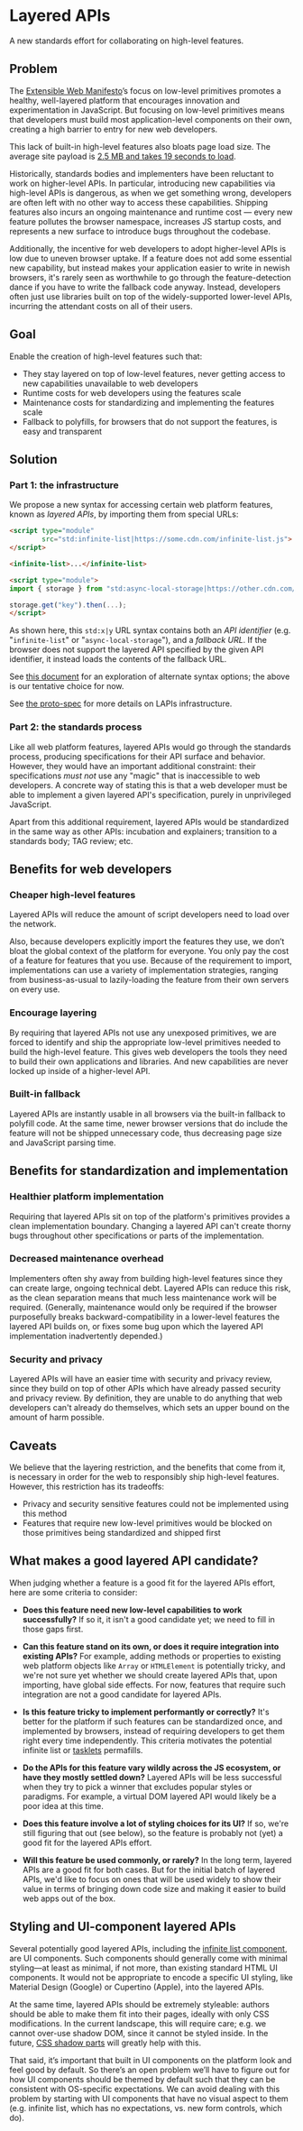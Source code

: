 # Layered APIs

A new standards effort for collaborating on high-level features.

## Problem

The [Extensible Web Manifesto](https://extensiblewebmanifesto.org/)’s focus on low-level primitives promotes a healthy, well-layered platform that encourages innovation and experimentation in JavaScript. But focusing on low-level primitives means that developers must build most application-level components on their own, creating a high barrier to entry for new web developers.

This lack of built-in high-level features also bloats page load size. The average site payload is [2.5 MB and takes 19 seconds to load](https://www.doubleclickbygoogle.com/articles/mobile-speed-matters/).

Historically, standards bodies and implementers have been reluctant to work on higher-level APIs. In particular, introducing new capabilities via high-level APIs is dangerous, as when we get something wrong, developers are often left with no other way to access these capabilities. Shipping features also incurs an ongoing maintenance and runtime cost — every new feature pollutes the browser namespace, increases JS startup costs, and represents a new surface to introduce bugs throughout the codebase.

Additionally, the incentive for web developers to adopt higher-level APIs is low due to uneven browser uptake. If a feature does not add some essential new capability, but instead makes your application easier to write in newish browsers, it's rarely seen as worthwhile to go through the feature-detection dance if you have to write the fallback code anyway. Instead, developers often just use libraries built on top of the widely-supported lower-level APIs, incurring the attendant costs on all of their users.

## Goal

Enable the creation of high-level features such that:

- They stay layered on top of low-level features, never getting access to new capabilities unavailable to web developers
- Runtime costs for web developers using the features scale
- Maintenance costs for standardizing and implementing the features scale
- Fallback to polyfills, for browsers that do not support the features, is easy and transparent

## Solution

### Part 1: the infrastructure

We propose a new syntax for accessing certain web platform features, known as _layered APIs_, by importing them from special URLs:

```html
<script type="module"
        src="std:infinite-list|https://some.cdn.com/infinite-list.js">
</script>

<infinite-list>...</infinite-list>
```

```html
<script type="module">
import { storage } from "std:async-local-storage|https://other.cdn.com/async-local-storage.js";

storage.get("key").then(...);
</script>
```

As shown here, this `std:x|y` URL syntax contains both an _API identifier_ (e.g. "`infinite-list`" or "`async-local-storage`"), and a _fallback URL_. If the browser does not support the layered API specified by the given API identifier, it instead loads the contents of the fallback URL.

See [this document](https://docs.google.com/document/d/1jRQjQP8DmV7RL75u_67ps3SB1sjfa1bFZmbCMfJCvrM/edit) for an exploration of alternate syntax options; the above is our tentative choice for now.

See [the proto-spec](./spec.md) for more details on LAPIs infrastructure.

### Part 2: the standards process

Like all web platform features, layered APIs would go through the standards process, producing specifications for their API surface and behavior. However, they would have an important additional constraint: their specifications _must not_ use any "magic" that is inaccessible to web developers. A concrete way of stating this is that a web developer must be able to implement a given layered API's specification, purely in unprivileged JavaScript.

Apart from this additional requirement, layered APIs would be standardized in the same way as other APIs: incubation and explainers; transition to a standards body; TAG review; etc.

## Benefits for web developers

### Cheaper high-level features

Layered APIs will reduce the amount of script developers need to load over the network.

Also, because developers explicitly import the features they use, we don’t bloat the global context of the platform for everyone. You only pay the cost of a feature for features that you use. Because of the requirement to import, implementations can use a variety of implementation strategies, ranging from business-as-usual to lazily-loading the feature from their own servers on every use.

### Encourage layering

By requiring that layered APIs not use any unexposed primitives, we are forced to identify and ship the appropriate low-level primitives needed to build the high-level feature. This gives web developers the tools they need to build their own applications and libraries. And new capabilities are never locked up inside of a higher-level API.

### Built-in fallback

Layered APIs are instantly usable in all browsers via the built-in fallback to polyfill code. At the same time, newer browser versions that do include the feature will not be shipped unnecessary code, thus decreasing page size and JavaScript parsing time.

## Benefits for standardization and implementation

### Healthier platform implementation

Requiring that layered APIs sit on top of the platform's primitives provides a clean implementation boundary. Changing a layered API can't create thorny bugs throughout other specifications or parts of the implementation.

### Decreased maintenance overhead

Implementers often shy away from building high-level features since they can create large, ongoing technical debt. Layered APIs can reduce this risk, as the clean separation means that much less maintenance work will be required. (Generally, maintenance would only be required if the browser purposefully breaks backward-compatibility in a lower-level features the layered API builds on, or fixes some bug upon which the layered API implementation inadvertently depended.)

### Security and privacy

Layered APIs will have an easier time with security and privacy review, since they build on top of other APIs which have already passed security and privacy review. By definition, they are unable to do anything that web developers can't already do themselves, which sets an upper bound on the amount of harm possible.

## Caveats

We believe that the layering restriction, and the benefits that come from it, is necessary in order for the web to responsibly ship high-level features. However, this restriction has its tradeoffs:

- Privacy and security sensitive features could not be implemented using this method
- Features that require new low-level primitives would be blocked on those primitives being standardized and shipped first

## What makes a good layered API candidate?

When judging whether a feature is a good fit for the layered APIs effort, here are some criteria to consider:

- **Does this feature need new low-level capabilities to work successfully?** If so it, it isn't a good candidate yet; we need to fill in those gaps first.

- **Can this feature stand on its own, or does it require integration into existing APIs?** For example, adding methods or properties to existing web platform objects like `Array` or `HTMLElement` is potentially tricky, and we're not sure yet whether we should create layered APIs that, upon importing, have global side effects. For now, features that require such integration are not a good candidate for layered APIs.

- **Is this feature tricky to implement performantly or correctly?** It's better for the platform if such features can be standardized once, and implemented by browsers, instead of requiring developers to get them right every time independently. This criteria motivates the potential infinite list or [tasklets](https://github.com/GoogleChromeLabs/tasklets) permafills.

- **Do the APIs for this feature vary wildly across the JS ecosystem, or have they mostly settled down?** Layered APIs will be less successful when they try to pick a winner that excludes popular styles or paradigms. For example, a virtual DOM layered API would likely be a poor idea at this time.

- **Does this feature involve a lot of styling choices for its UI?** If so, we're still figuring that out (see below), so the feature is probably not (yet) a good fit for the layered APIs effort.

- **Will this feature be used commonly, or rarely?** In the long term, layered APIs are a good fit for both cases. But for the initial batch of layered APIs, we'd like to focus on ones that will be used widely to show their value in terms of bringing down code size and making it easier to build web apps out of the box.

## Styling and UI-component layered APIs

Several potentially good layered APIs, including the [infinite list component](https://github.com/domenic/infinite-list-study-group), are UI components. Such components should generally come with minimal styling—at least as minimal, if not more, than existing standard HTML UI components. It would not be appropriate to encode a specific UI styling, like Material Design (Google) or Cupertino (Apple), into the layered APIs.

At the same time, layered APIs should be extremely styleable: authors should be able to make them fit into their pages, ideally with only CSS modifications. In the current landscape, this will require care; e.g. we cannot over-use shadow DOM, since it cannot be styled inside. In the future, [CSS shadow parts](https://tabatkins.github.io/specs/css-shadow-parts/) will greatly help with this.

That said, it’s important that built in UI components on the platform look and feel good by default. So there’s an open problem we’ll have to figure out for how UI components should be themed by default such that they can be consistent with OS-specific expectations. We can avoid dealing with this problem by starting with UI components that have no visual aspect to them (e.g. infinite list, which has no expectations, vs. new form controls, which do).
